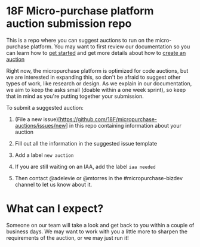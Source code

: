 # 18F Micro-purchase platform auction submission repo
This is a repo where you can suggest auctions to run on the micro-purchase platform. You may want to first review our documentation so you can learn how to [get started](https://micropurchase.18f.gov/docs/getting_started) and get more details about how to [create an auction](https://micropurchase.18f.gov/docs/getting_started)

Right now, the micropurchase platform is optimized for code auctions, but we are interested in expanding this, so don't be afraid to suggest other types of work, like research or design. As we explain in our documentation, we aim to keep the asks small (doable within a one week sprint), so keep that in mind as you're putting together your submission.

To submit a suggested auction:

1. (File a new issue)[https://github.com/18F/micropurchase-auctions/issues/new] in this repo containing information about your auction

2. Fill out all the information in the suggested issue template

3. Add a label `new auction`

4. If you are still waiting on an IAA, add the label `iaa needed`

5. Then contact @adelevie or @mtorres in the #micropurchase-bizdev channel to let us know about it.

# What can I expect?
Someone on our team will take a look and get back to you within a couple of business days. We may want to work with you a little more to sharpen the requirements of the auction, or we may just run it! 

